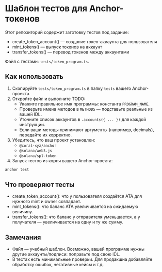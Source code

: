 # Шаблон тестов для Anchor-токенов

Этот репозиторий содержит заготовку тестов под задание:

- create_token_account() — создание токен-аккаунта для пользователя
- mint_tokens() — выпуск токенов на аккаунт
- transfer_tokens() — перевод токенов между аккаунтами

Файл с тестами: `tests/token_program.ts`.

## Как использовать

1) Скопируйте `tests/token_program.ts` в папку `tests` вашего Anchor-проекта.
2) Откройте файл и выполните TODO:
	- Укажите правильное имя программы: константа `PROGRAM_NAME`.
	- Проверьте имена методов в `METHODS` — подставьте реальные из вашей IDL.
	- Уточните список аккаунтов в `.accounts({ ... })` для каждой инструкции.
	- Если ваши методы принимают аргументы (например, decimals), передайте их корректно.
3) Убедитесь, что ваш проект установлен:
	- `@coral-xyz/anchor`
	- `@solana/web3.js`
	- `@solana/spl-token`
4) Запуск тестов из корня вашего Anchor-проекта:

```bash
anchor test
```

## Что проверяют тесты

- create_token_account(): что у пользователя создаётся ATA для нужного mint и owner совпадает.
- mint_tokens(): что баланс ATA увеличивается на ожидаемую величину.
- transfer_tokens(): что баланс у отправителя уменьшается, а у получателя — увеличивается на одну и ту же сумму.

## Замечания

- Файл — учебный шаблон. Возможно, вашей программе нужны другие аккаунты/подписи: поправьте под свою IDL.
- В тестах есть минимальные проверки. Для продакшна добавляйте обработку ошибок, негативные кейсы и т.д.
